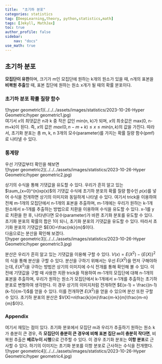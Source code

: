 ```yaml
---
title:  "초기하 분포"
categories: statistics
tag: [DeepLearning,theory, python,statistics,math]
tags: [Jekyll, MathJax]
toc: true
author_profile: false
sidebar:
    nav: "docs"
use_math: true
---
```


## 초기하 분포

**모집단이 유한**하며, 크기가 m인 모집단에 원하는 k개의 원소가 있을 때, n개의 표본을 **비복원 추출**할 때, 표본 집단에 원하는 원소 x개가 될 때의 확률 분포이다.

### 초기하 분포 확률 질량 함수

![hyper geometric1](../../../assets/images/statistics/2023-10-26-Hyper Geometric/hyper geometric1.jpg)   
여기서 $x$의 최댓값은 n과 k 중 작은 값인 min(n, k)가 되며, $x$의 최솟값은 max(0, n-m+k)이 된다. 즉, $x$의 값은 $max(0, n-m+k) \le x \le min(n,k)$의 값을 가진다.  따라서, 초기화 분포는 총 m, k, n 3개의 모수(parameter)를 가지는 확률 질량 함수(pmf)로 나타낼 수 있다.

### 통계량

우선 기댓값부터 확인을 해보면   
![hyper geometric2](../../../assets/images/statistics/2023-10-26-Hyper Geometric/hyper geometric2.jpg)

상기의 수식을 통해 기댓값을 유도할 수 있다. 우리가 흔히 알고 있는 $\sum_{x=0}^{n}xp(x)$의 기댓값 수식에 초기하 분포의 확률 질량 함수인 $p(x)$를 넣어 수식을 전개하면 상기의 이미지와 동일하게 나타낼 수 있다. 여기서 trick을 이용하여 전체 m-1개의 모집단에서 n-1개의 표본을 추출하며, m-1개에는 우리가 원하는 k-1개 원소에서 x-1개를 추출하는 방법으로 치환을 이용하여 수식을 유도할 수 있다. x-1를 y로 치환을 한 후, 나타낸다면 모수(parameter)가 바뀐 초기화 분포를 유도할 수 있다. 초기화 분포의 확률의 합은 1이 되니, 초기화 분포의 기댓값을 유도할 수 있다. 따라서 초기화 분포의 기댓값은 $E(X)=\frac{nk}{m}$이다.   
다음으로는 분산을 확인해 보겠다.   
![hyper geometric3](../../../assets/images/statistics/2023-10-26-Hyper Geometric/hyper geometric3.jpg)

분산은 우리가 흔히 알고 있는 기댓값을 이용해 구할 수 있다. $V(x)=E(X^2) - \{E(X)\}^2$의 식을 통해 분산을 구할 수 있다. 분산을 구하기 위해서는 우선 $E(X^2)$을 먼저 구해야하는데, $E(X^2)$을 구하는 방법은 상기의 이미지에 수식 전개를 통해 확인해 볼 수 있다. 이전에 기댓값을 구할 때 사용한 치환 trick을 적용하여 m-1개의 모집단에 대해 n-1개의 표본을 추출하며, 우리가 원하는 원소가 모집단에서 k-1개에서 x-1개를 추출하는 초기하 분포로 변형하여 생각한다. 이 경우 상기의 이미지처럼 전개하면 $E(x-1) = \frac{(n-1)(k-1)}{m-1}$를 얻을 수 있다. 이를 전개하면 $E(X^2)$을 얻을 수 있으며 분산 또한 구할 수 있다. 초기하 분포의 분산은 $V(X)=n\frac{k}{m}\frac{m-k}{m}\frac{m-n}{m}$이다.   
### Appendix


여기서 재밌는 점이 있다. 초기화 분포에서 모집단 m과 우리가 추출하기 원하는 원소 k가 충분히 큰 경우, 즉 **모집단이 충분히 큰 경우에 비해 표본 집단 m이 충분히 작다면**, 비복원 추출은 **베르누이 시행**으로 간주할 수 있다. 이 경우 초기화 분포는 **이항 분포**로 근사할 수 있다. 하기의 이미지는 초기화 분포를 이항 분포로 근사하는 수식을 전개했다.    
![hyper geometric4](../../../assets/images/statistics/2023-10-26-Hyper Geometric/hyper geometric4.jpg)
